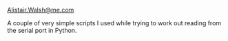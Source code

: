 Alistair.Walsh@me.com

A couple of very simple scripts I used while trying to work out reading from the serial port in Python.
